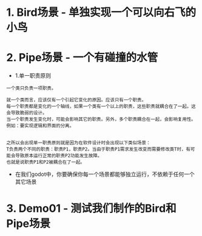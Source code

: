 # 1. Bird场景 - 单独实现一个可以向右飞的小鸟

# 2. Pipe场景 - 一个有碰撞的水管

- 1.单一职责原则

```
一个类只负责一项职责。 

就一个类而言，应该仅有一个引起它变化的原因。应该只有一个职责。
每一个职责都是变化的一个轴线，如果一个类有一个以上的职责，这些职责就耦合在了一起。这会导致脆弱的设计。
当一个职责发生变化时，可能会影响其它的职责。另外，多个职责耦合在一起，会影响复用性。例如：要实现逻辑和界面的分离。


之所以会出现单一职责原则就是因为在软件设计时会出现以下类似场景：
T负责两个不同的职责：职责P1，职责P2。当由于职责P1需求发生改变而需要修改类T时，有可能会导致原本运行正常的职责P2功能发生故障。
也就是说职责P1和P2被耦合在了一起。
```

- 在我们godot中，你要确保你每一个场景都能够独立运行，不依赖于任何一个其它场景

# 3. Demo01 - 测试我们制作的Bird和Pipe场景
